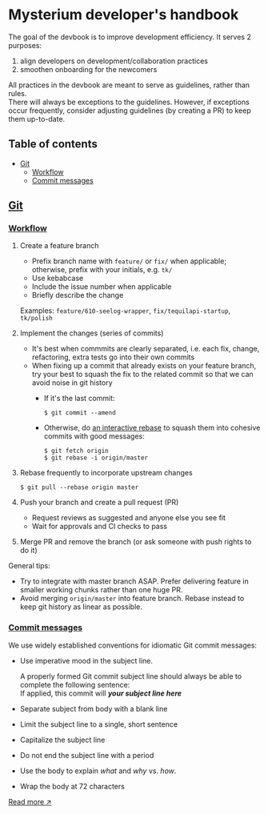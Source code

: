 # Mysterium developer's handbook

The goal of the devbook is to improve development efficiency. It serves 2 purposes: 

1. align developers on development/collaboration practices
2. smoothen onboarding for the newcomers

All practices in the devbook are meant to serve as guidelines, rather than rules.  
There will always be exceptions to the guidelines. 
However, if exceptions occur frequently, consider adjusting guidelines (by creating a PR) to keep them up-to-date.

## Table of contents

- [Git](#git)
  - [Workflow](#workflow)
  - [Commit messages](#commit-messages)

## [Git](#git)

### [Workflow](#workflow)

1. Create a feature branch  

    - Prefix branch name with `feature/` or `fix/` when applicable; otherwise, prefix with your initials, e.g. `tk/`
    - Use kebabcase
    - Include the issue number when applicable
    - Briefly describe the change  

    Examples: `feature/610-seelog-wrapper`, `fix/tequilapi-startup`, `tk/polish`

2. Implement the changes (series of commits)
    - It's best when commmits are clearly separated, i.e. each fix, change, refactoring, extra tests go into their own commits
    - When fixing up a commit that already exists on your feature branch, try your best to squash the fix to the related commit so that we can avoid noise in git history
      - If it's the last commit:

        ```
        $ git commit --amend
        ```

      - Otherwise, do [an interactive rebase](https://help.github.com/en/articles/about-git-rebase) to squash them into cohesive commits with good messages:

        ```
        $ git fetch origin
        $ git rebase -i origin/master
        ```
3. Rebase frequently to incorporate upstream changes

    ```
    $ git pull --rebase origin master
    ```

4. Push your branch and create a pull request (PR)
    - Request reviews as suggested and anyone else you see fit
    - Wait for approvals and CI checks to pass

5. Merge PR and remove the branch (or ask someone with push rights to do it)

General tips:

- Try to integrate with master branch ASAP. Prefer delivering feature in smaller working chunks rather than one huge PR.
- Avoid merging `origin/master` into feature branch. Rebase instead to keep git history as linear as possible.

### [Commit messages](#commit-messages)

We use widely established conventions for idiomatic Git commit messages:

- Use imperative mood in the subject line.  

  A properly formed Git commit subject line should always be able to complete the following sentence:  
  If applied, this commit will _**your subject line here**_
- Separate subject from body with a blank line
- Limit the subject line to a single, short sentence
- Capitalize the subject line
- Do not end the subject line with a period
- Use the body to explain _what_ and _why_ vs. _how_.  
- Wrap the body at 72 characters

[Read more &#x2197;](https://chris.beams.io/posts/git-commit/)

